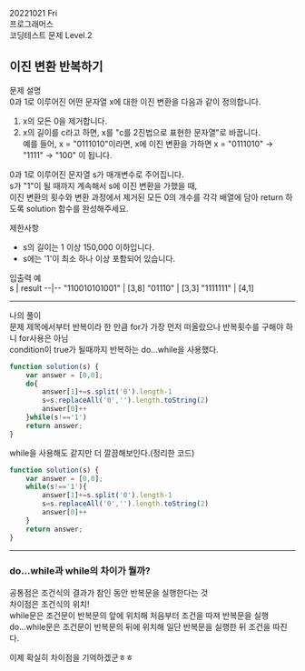 20221021 Fri  
프로그래머스  
코딩테스트 문제 Level.2  

이진 변환 반복하기
---
문제 설명  
0과 1로 이루어진 어떤 문자열 x에 대한 이진 변환을 다음과 같이 정의합니다.  

1. x의 모든 0을 제거합니다.  
2. x의 길이를 c라고 하면, x를 "c를 2진법으로 표현한 문자열"로 바꿉니다.  
예를 들어, x = "0111010"이라면, x에 이진 변환을 가하면 x = "0111010" -> "1111" -> "100" 이 됩니다.  

0과 1로 이루어진 문자열 s가 매개변수로 주어집니다.  
s가 "1"이 될 때까지 계속해서 s에 이진 변환을 가했을 때,  
이진 변환의 횟수와 변환 과정에서 제거된 모든 0의 개수를 각각 배열에 담아 return 하도록 solution 함수를 완성해주세요.  

제한사항  
- s의 길이는 1 이상 150,000 이하입니다.  
- s에는 '1'이 최소 하나 이상 포함되어 있습니다.  

입출력 예  
s |	result
--|--
"110010101001"	| [3,8]
"01110"	| [3,3]
"1111111"	| [4,1]

---
나의 풀이  
문제 제목에서부터 반복이라 한 만큼 for가 가장 먼저 떠올랐으나 반복횟수를 구해야 하니 for사용은 아님  
condition이 true가 될때까지 반복하는 do...while을 사용했다.
```jsx
function solution(s) {
    var answer = [0,0];
    do{
        answer[1]+=s.split('0').length-1
        s=s.replaceAll('0','').length.toString(2)
        answer[0]++
    }while(s!=='1')
    return answer;
}
```
while을 사용해도 같지만 더 깔끔해보인다.(정리한 코드)
```jsx
function solution(s) {
    var answer = [0,0];
    while(s!=='1'){
        answer[1]+=s.split('0').length-1
        s=s.replaceAll('0','').length.toString(2)
        answer[0]++
    }
    return answer;
}
```
---
### do...while과 while의 차이가 뭘까?  
공통점은 조건식의 결과가 참인 동안 반복문을 실행한다는 것  
차이점은 조건식의 위치!  
while문은 조건문이 반복문의 앞에 위치해 처음부터 조건을 따져 반복문을 실행  
do...while문은 조건문이 반복문의 뒤에 위치해 일단 반복문을 실행한 뒤 조건을 따진다.  

이제 확실히 차이점을 기억하겠군ㅎㅎ
